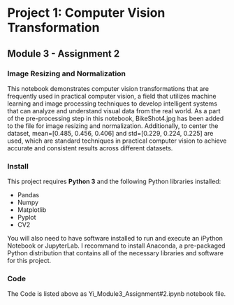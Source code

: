 # Project 1: Computer Vision Transformation
## Module 3 - Assignment 2

### Image Resizing and Normalization

This notebook demonstrates computer vision transformations that are frequently used in practical computer vision, a field that utilizes machine learning and image processing techniques to develop intelligent systems that can analyze and understand visual data from the real world.  As a part of the pre-processing step in this notebook, BikeShot4.jpg has been added to the file for image resizing and normalization.  Additionally, to center the dataset, mean=[0.485, 0.456, 0.406] and std=[0.229, 0.224, 0.225] are used, which are standard techniques in practical computer vision to achieve accurate and consistent results across different datasets. 

### Install

This project requires **Python 3** and the following Python libraries installed:

  - Pandas
  - Numpy
  - Matplotlib
  - Pyplot
  - CV2

You will also need to have software installed to run and execute an iPython Notebook or JupyterLab. I recommand to install Anaconda, a pre-packaged Python distribution that contains all of the necessary libraries and software for this project.

### Code

The Code is listed above as Yi_Module3_Assignment#2.ipynb notebook file.  
